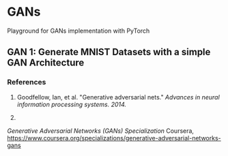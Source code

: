 # GANs
Playground for GANs implementation with PyTorch

## GAN 1: Generate MNIST Datasets with a simple GAN Architecture


### References
1. Goodfellow, Ian, et al. "Generative adversarial nets." 
*Advances in neural information processing systems. 2014.*

2.
*Generative Adversarial Networks (GANs) Specialization*
Coursera, https://www.coursera.org/specializations/generative-adversarial-networks-gans
